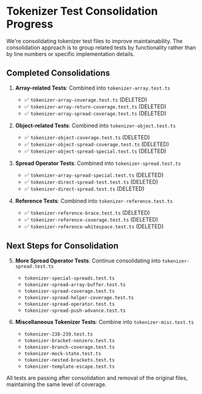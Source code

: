 # Tokenizer Test Consolidation Progress

We're consolidating tokenizer test files to improve maintainability. The consolidation approach is to group related tests by functionality rather than by line numbers or specific implementation details.

## Completed Consolidations

1. **Array-related Tests**: Combined into `tokenizer-array.test.ts`

   - ✅ `tokenizer-array-coverage.test.ts` (DELETED)
   - ✅ `tokenizer-array-return-coverage.test.ts` (DELETED)
   - ✅ `tokenizer-array-spread-coverage.test.ts` (DELETED)

2. **Object-related Tests**: Combined into `tokenizer-object.test.ts`

   - ✅ `tokenizer-object-coverage.test.ts` (DELETED)
   - ✅ `tokenizer-object-spread-coverage.test.ts` (DELETED)
   - ✅ `tokenizer-object-spread-special.test.ts` (DELETED)

3. **Spread Operator Tests**: Combined into `tokenizer-spread.test.ts`

   - ✅ `tokenizer-array-spread-special.test.ts` (DELETED)
   - ✅ `tokenizer-direct-spread-test.test.ts` (DELETED)
   - ✅ `tokenizer-direct-spread.test.ts` (DELETED)

4. **Reference Tests**: Combined into `tokenizer-reference.test.ts`
   - ✅ `tokenizer-reference-brace.test.ts` (DELETED)
   - ✅ `tokenizer-reference-coverage.test.ts` (DELETED)
   - ✅ `tokenizer-reference-whitespace.test.ts` (DELETED)

## Next Steps for Consolidation

5. **More Spread Operator Tests**: Continue consolidating into `tokenizer-spread.test.ts`

   - `tokenizer-special-spreads.test.ts`
   - `tokenizer-spread-array-buffer.test.ts`
   - `tokenizer-spread-coverage.test.ts`
   - `tokenizer-spread-helper-coverage.test.ts`
   - `tokenizer-spread-operator.test.ts`
   - `tokenizer-spread-push-advance.test.ts`

6. **Miscellaneous Tokenizer Tests**: Combine into `tokenizer-misc.test.ts`
   - `tokenizer-238-239.test.ts`
   - `tokenizer-bracket-nonzero.test.ts`
   - `tokenizer-branch-coverage.test.ts`
   - `tokenizer-mock-state.test.ts`
   - `tokenizer-nested-brackets.test.ts`
   - `tokenizer-template-escape.test.ts`

All tests are passing after consolidation and removal of the original files, maintaining the same level of coverage.
